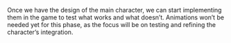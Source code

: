 Once we have the design of the main character, we can start implementing them in the game to test what works and what doesn’t. Animations won’t be needed yet for this phase, as the focus will be on testing and refining the character’s integration.